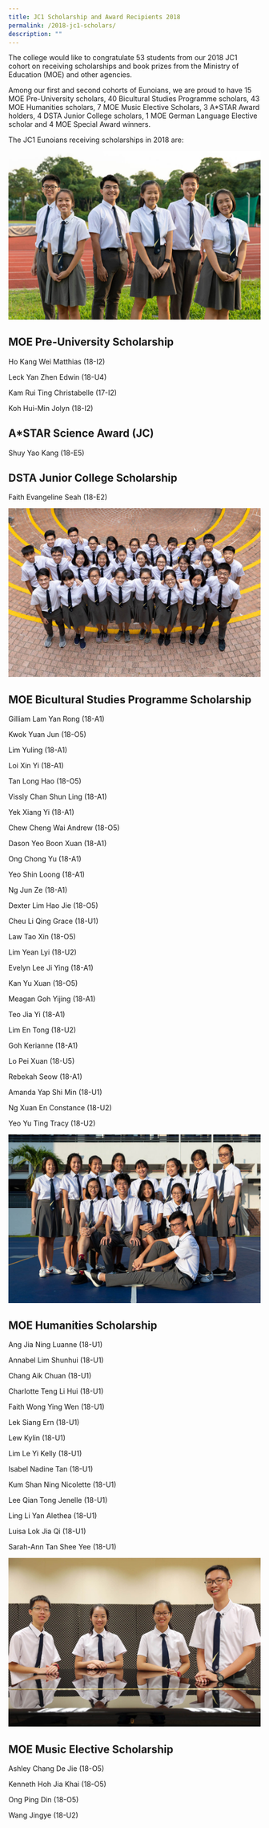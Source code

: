 ```yaml
---
title: JC1 Scholarship and Award Recipients 2018
permalink: /2018-jc1-scholars/
description: ""
---
```


The college would like to congratulate 53 students from our 2018 JC1 cohort on receiving scholarships and book prizes from the Ministry of Education (MOE) and other agencies.

Among our first and second cohorts of Eunoians, we are proud to have 15 MOE Pre-University scholars, 40 Bicultural Studies Programme scholars, 43 MOE Humanities scholars, 7 MOE Music Elective Scholars, 3 A\*STAR Award holders, 4 DSTA Junior College scholars, 1 MOE German Language Elective scholar and 4 MOE Special Award winners.

The JC1 Eunoians receiving scholarships in 2018 are:

![](/images/2018-Scholars_1a.jpg)


## MOE Pre-University Scholarship


Ho Kang Wei Matthias (18-I2)

Leck Yan Zhen Edwin (18-U4)

Kam Rui Ting Christabelle (17-I2)

Koh Hui-Min Jolyn (18-I2)

## A\*STAR Science Award (JC)


Shuy Yao Kang (18-E5)

## DSTA Junior College Scholarship


Faith Evangeline Seah (18-E2)

![](/images/2018-Scholars_3a.jpg)


## MOE Bicultural Studies Programme Scholarship

Gilliam Lam Yan Rong (18-A1)

Kwok Yuan Jun (18-O5)

Lim Yuling (18-A1)

Loi Xin Yi (18-A1)

Tan Long Hao (18-O5)

Vissly Chan Shun Ling (18-A1)

Yek Xiang Yi (18-A1)

Chew Cheng Wai Andrew (18-O5)

Dason Yeo Boon Xuan (18-A1)

Ong Chong Yu (18-A1)

Yeo Shin Loong (18-A1)

Ng Jun Ze (18-A1)

Dexter Lim Hao Jie (18-O5)

Cheu Li Qing Grace (18-U1)

Law Tao Xin (18-O5)

Lim Yean Lyi (18-U2)

Evelyn Lee Ji Ying (18-A1)

Kan Yu Xuan (18-O5)

Meagan Goh Yijing (18-A1)

Teo Jia Yi (18-A1)

Lim En Tong (18-U2)

Goh Kerianne (18-A1)

Lo Pei Xuan (18-U5)

Rebekah Seow (18-A1)

Amanda Yap Shi Min (18-U1)

Ng Xuan En Constance (18-U2)

Yeo Yu Ting Tracy (18-U2)

![](/images/2018-Scholars_2.jpg)

## MOE Humanities Scholarship

Ang Jia Ning Luanne (18-U1)

Annabel Lim Shunhui (18-U1)

Chang Aik Chuan (18-U1)

Charlotte Teng Li Hui (18-U1)

Faith Wong Ying Wen (18-U1)

Lek Siang Ern (18-U1)

Lew Kylin (18-U1)

Lim Le Yi Kelly (18-U1)

Isabel Nadine Tan (18-U1)

Kum Shan Ning Nicolette (18-U1)

Lee Qian Tong Jenelle (18-U1)

Ling Li Yan Alethea (18-U1)

Luisa Lok Jia Qi (18-U1)

Sarah-Ann Tan Shee Yee (18-U1)

![](/images/2018-Scholars_4.jpg)

## MOE Music Elective Scholarship

Ashley Chang De Jie (18-O5)  

Kenneth Hoh Jia Khai (18-O5)

Ong Ping Din (18-O5)

Wang Jingye (18-U2)